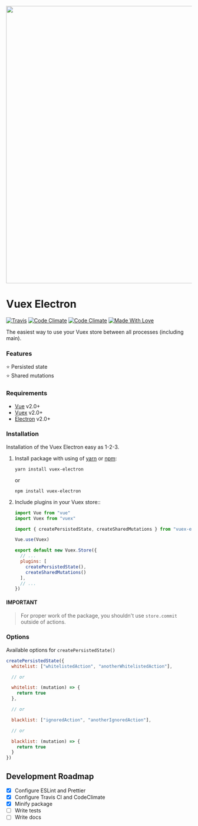 <p align="center">
  <img width="750" src="https://user-images.githubusercontent.com/678665/45566726-404d9e80-b860-11e8-94b6-527dfcc3b3b3.png">
</p>

# Vuex Electron

[![Travis](https://img.shields.io/travis/com/vuex-electron/vuex-electron.svg?style=flat-square)](https://travis-ci.com/vuex-electron/vuex-electron)
[![Code Climate](https://img.shields.io/codeclimate/maintainability/vuex-electron/vuex-electron.svg?style=flat-square)](https://codeclimate.com/github/vuex-electron/vuex-electron)
[![Code Climate](https://img.shields.io/codeclimate/coverage/vuex-electron/vuex-electron.svg?style=flat-square)](https://codeclimate.com/github/vuex-electron/vuex-electron)
[![Made With Love](https://img.shields.io/badge/made%20with-love-green.svg?style=flat-square)](https://github.com/MrEmelianenko)

The easiest way to use your Vuex store between all processes (including main).

### Features

:star: Persisted state  
:star: Shared mutations

### Requirements

- [Vue](https://github.com/vuejs/vue) v2.0+
- [Vuex](https://github.com/vuejs/vuex) v2.0+
- [Electron](https://github.com/electron/electron) v2.0+

### Installation

Installation of the Vuex Electron easy as 1-2-3.

1. Install package with using of [yarn](https://github.com/yarnpkg/yarn) or [npm](https://github.com/npm/cli):

    ```
    yarn install vuex-electron
    ```

    or

    ```
    npm install vuex-electron
    ```

2. Include plugins in your Vuex store::

    ```javascript
    import Vue from "vue"
    import Vuex from "vuex"

    import { createPersistedState, createSharedMutations } from "vuex-electron"

    Vue.use(Vuex)

    export default new Vuex.Store({
      // ...
      plugins: [
        createPersistedState(),
        createSharedMutations()
      ],
      // ...
    })
    ```

#### IMPORTANT

> For proper work of the package, you shouldn't use `store.commit` outside of actions.

### Options

Available options for `createPersistedState()`

```javascript
createPersistedState({
  whitelist: ["whitelistedAction", "anotherWhitelistedAction"],

  // or

  whitelist: (mutation) => {
    return true
  },

  // or

  blacklist: ["ignoredAction", "anotherIgnoredAction"],

  // or

  blacklist: (mutation) => {
    return true
  }
})
```

## Development Roadmap

- [x] Configure ESLint and Prettier
- [x] Configure Travis CI and CodeClimate
- [x] Minify package
- [ ] Write tests
- [ ] Write docs
